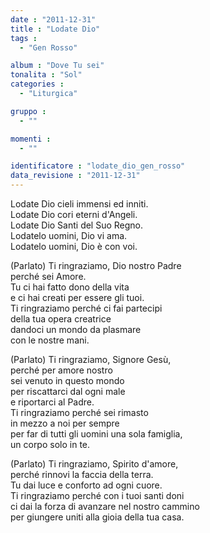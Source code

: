 ```yaml
---
date : "2011-12-31"
title : "Lodate Dio"
tags : 
  - "Gen Rosso"

album : "Dove Tu sei"
tonalita : "Sol"
categories : 
  - "Liturgica"

gruppo : 
  - ""

momenti : 
  - ""

identificatore : "lodate_dio_gen_rosso"
data_revisione : "2011-12-31"
---
```

  
  
  
 Lodate Dio cieli immensi ed inniti.  
Lodate Dio cori eterni d'Angeli.   
Lodate Dio Santi del Suo Regno.  
Lodatelo uomini, Dio vi ama.  
Lodatelo uomini, Dio è con voi.  
  
  
  
  
  
         
        
       
        
  
  
  
  
  
(Parlato) Ti ringraziamo, Dio nostro Padre  
perché sei Amore.  
Tu ci hai fatto dono della vita  
e ci hai creati per essere gli tuoi.  
Ti ringraziamo perché ci fai partecipi  
della tua opera creatrice  
dandoci un mondo da plasmare  
con le nostre mani.  
  
  
  
  
(Parlato) Ti ringraziamo, Signore Gesù,  
perché per amore nostro  
sei venuto in questo mondo  
per riscattarci dal ogni male  
e riportarci al Padre.  
Ti ringraziamo perché sei rimasto  
in mezzo a noi per sempre  
per far di tutti gli uomini una sola famiglia,  
un corpo solo in te.  
  
  
  
  
(Parlato) Ti ringraziamo, Spirito d'amore,  
perché rinnovi la faccia della terra.  
Tu dai luce e conforto ad ogni cuore.  
Ti ringraziamo perché con i tuoi santi doni  
ci dai la forza di avanzare nel nostro cammino  
per giungere uniti alla gioia della tua casa.  
  
  
  
